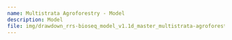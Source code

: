 ```yaml
---
name: Multistrata Agroforestry - Model
description: Model
file: img/drawdown_rrs-bioseq_model_v1.1d_master_multistrata-agroforestry_mar2020.xlsm
---
```

